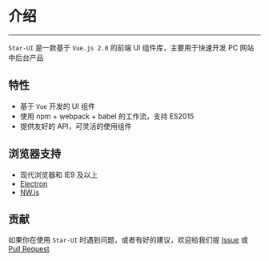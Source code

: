 # 介绍

----

`Star-UI` 是一款基于 `Vue.js 2.0` 的前端 UI 组件库，主要用于快速开发 PC 网站中后台产品

## 特性

- 基于 `Vue` 开发的 UI 组件
- 使用 npm + webpack + babel 的工作流，支持 ES2015
- 提供友好的 API，可灵活的使用组件

## 浏览器支持

- 现代浏览器和 IE9 及以上
- [Electron](http://electron.atom.io/)
- [NW.js](http://nwjs.io)


## 贡献

如果你在使用 `Star-UI` 时遇到问题，或者有好的建议，欢迎给我们提 [Issue](https://github.com/star-ui/star-ui/issues) 或 [Pull Request](https://github.com/star-ui/star-ui/pulls)
